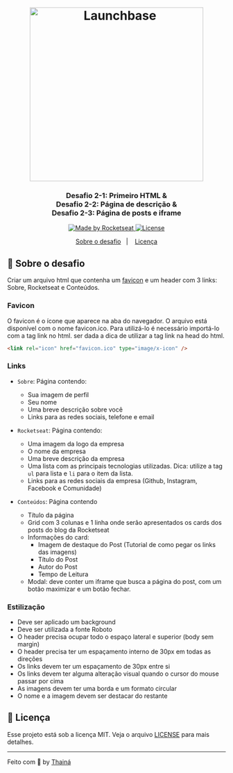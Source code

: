 <h1 align="center">
    <img alt="Launchbase" src="https://storage.googleapis.com/golden-wind/bootcamp-launchbase/logo.png" width="400px" />
</h1>

<h3 align="center">
  Desafio 2-1: Primeiro HTML & <br>
  Desafio 2-2: Página de descrição & <br>
  Desafio 2-3: Página de posts e iframe 
</h3>

<p align="center">

  <a href="https://rocketseat.com.br">
    <img alt="Made by Rocketseat" src="https://img.shields.io/badge/made%20by-Rocketseat-%23F8952D">
  </a>

  <a href="LICENSE" >
    <img alt="License" src="https://img.shields.io/badge/license-MIT-%23F8952D">
  </a>

</p>

<p align="center">
  <a href="#rocket-sobre-o-desafio">Sobre o desafio</a>&nbsp;&nbsp;&nbsp;|&nbsp;&nbsp;&nbsp;
  <a href="#memo-licença">Licença</a>
</p>

## :rocket: Sobre o desafio

Criar um arquivo html que contenha um [favicon](favicon.ico) e um header com 3 links: Sobre, Rocketseat e Conteúdos.

### Favicon

O favicon é o ícone que aparece na aba do navegador. O arquivo está disponível com o nome favicon.ico. Para utilizá-lo é necessário importá-lo com a tag link no html. ser dada a dica de utilizar a tag link na head do html.

```html
<link rel="icon" href="favicon.ico" type="image/x-icon" />
```

### Links

- `Sobre`: Página contendo:
   - Sua imagem de perfil
   - Seu nome
   - Uma breve descrição sobre você
   - Links para as redes sociais, telefone e email

- `Rocketseat`: Página contendo:
    - Uma imagem da logo da empresa
    - O nome da empresa
    - Uma breve descrição da empresa
    - Uma lista com as principais tecnologias utilizadas. Dica: utilize a tag `ul` para lista e `li` para o item da lista.
    - Links para as redes sociais da empresa (Github, Instagram, Facebook e Comunidade)

- `Conteúdos`: Página contendo
    - Título da página
    - Grid com 3 colunas e 1 linha onde serão apresentados os cards dos posts do blog da Rocketseat
    - Informações do card:
      - Imagem de destaque do Post (Tutorial de como pegar os links das imagens)
      - Título do Post
      - Autor do Post
      - Tempo de Leitura
    - Modal: deve conter um iframe que busca a página do post, com um botão maximizar e um botão fechar.

### Estilização

- Deve ser aplicado um background
- Deve ser utilizada a fonte Roboto
- O header precisa ocupar todo o espaço lateral e superior (body sem margin)
- O header precisa ter um espaçamento interno de 30px em todas as direções
- Os links devem ter um espaçamento de 30px entre si
- Os links devem ter alguma alteração visual quando o cursor do mouse passar por cima
- As imagens devem ter uma borda e um formato circular
- O nome e a imagem devem ser destacar do restante

## :memo: Licença

Esse projeto está sob a licença MIT. Veja o arquivo [LICENSE](../LICENSE) para mais detalhes.

---

Feito com :purple_heart: by [Thainá](https://github.com/Thainahc)
